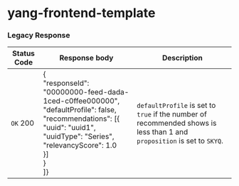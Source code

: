 # yang-frontend-template

### Legacy Response
| Status Code            | Response body     | Description     |
| ----------------------| ------------------ | ------------------ |
| `OK` 200    | {<br />"responseId": "00000000-feed-dada-1ced-c0ffee000000",<br />"defaultProfile": false,<br />"recommendations": [{<br />"uuid": "uuid1",<br />"uuidType": "Series",<br />"relevancyScore": 1.0<br />}]<br />}<br />]} | `defaultProfile` is set to `true` if the number of recommended shows is less than 1 and `proposition` is set to `SKYQ`.   |
